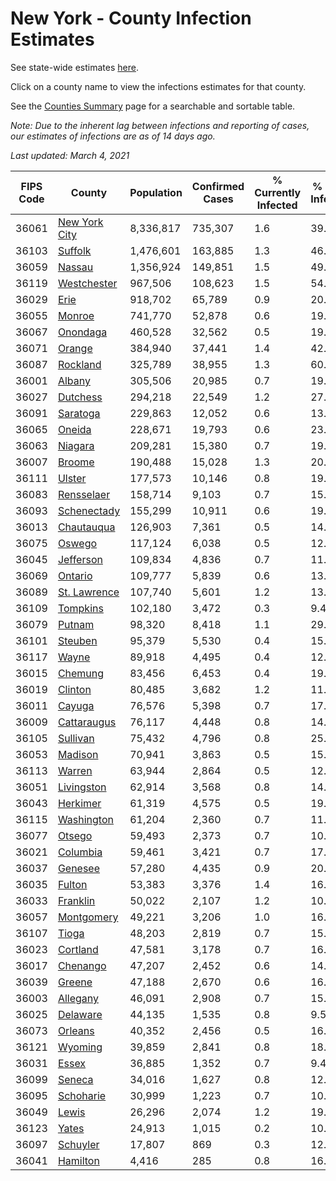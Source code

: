 # New York - County Infection Estimates

See state-wide estimates [here](/infections/us-ny).

Click on a county name to view the infections estimates for that county.

See the [Counties Summary](/infections/summary-counties) page for a searchable and sortable table.

*Note: Due to the inherent lag between infections and reporting of cases, our estimates of infections are as of 14 days ago.*

*Last updated: March 4, 2021*

|   FIPS Code |                         County |   Population |   Confirmed Cases |   % Currently Infected |   % Total Infected |
|-------------|--------------------------------|--------------|-------------------|------------------------|--------------------|
|       36061 | [New York City](new-york-city) |    8,336,817 |           735,307 |                    1.6 |               39.7 |
|       36103 |             [Suffolk](suffolk) |    1,476,601 |           163,885 |                    1.3 |               46.8 |
|       36059 |               [Nassau](nassau) |    1,356,924 |           149,851 |                    1.5 |               49.9 |
|       36119 |     [Westchester](westchester) |      967,506 |           108,623 |                    1.5 |               54.1 |
|       36029 |                   [Erie](erie) |      918,702 |            65,789 |                    0.9 |               20.5 |
|       36055 |               [Monroe](monroe) |      741,770 |            52,878 |                    0.6 |               19.2 |
|       36067 |           [Onondaga](onondaga) |      460,528 |            32,562 |                    0.5 |               19.2 |
|       36071 |               [Orange](orange) |      384,940 |            37,441 |                    1.4 |               42.7 |
|       36087 |           [Rockland](rockland) |      325,789 |            38,955 |                    1.3 |               60.6 |
|       36001 |               [Albany](albany) |      305,506 |            20,985 |                    0.7 |               19.8 |
|       36027 |           [Dutchess](dutchess) |      294,218 |            22,549 |                    1.2 |               27.3 |
|       36091 |           [Saratoga](saratoga) |      229,863 |            12,052 |                    0.6 |               13.9 |
|       36065 |               [Oneida](oneida) |      228,671 |            19,793 |                    0.6 |               23.0 |
|       36063 |             [Niagara](niagara) |      209,281 |            15,380 |                    0.7 |               19.8 |
|       36007 |               [Broome](broome) |      190,488 |            15,028 |                    1.3 |               20.1 |
|       36111 |               [Ulster](ulster) |      177,573 |            10,146 |                    0.8 |               19.8 |
|       36083 |       [Rensselaer](rensselaer) |      158,714 |             9,103 |                    0.7 |               15.4 |
|       36093 |     [Schenectady](schenectady) |      155,299 |            10,911 |                    0.6 |               19.5 |
|       36013 |       [Chautauqua](chautauqua) |      126,903 |             7,361 |                    0.5 |               14.2 |
|       36075 |               [Oswego](oswego) |      117,124 |             6,038 |                    0.5 |               12.9 |
|       36045 |         [Jefferson](jefferson) |      109,834 |             4,836 |                    0.7 |               11.0 |
|       36069 |             [Ontario](ontario) |      109,777 |             5,839 |                    0.6 |               13.7 |
|       36089 |   [St. Lawrence](st.-lawrence) |      107,740 |             5,601 |                    1.2 |               13.6 |
|       36109 |           [Tompkins](tompkins) |      102,180 |             3,472 |                    0.3 |                9.4 |
|       36079 |               [Putnam](putnam) |       98,320 |             8,418 |                    1.1 |               29.1 |
|       36101 |             [Steuben](steuben) |       95,379 |             5,530 |                    0.4 |               15.9 |
|       36117 |                 [Wayne](wayne) |       89,918 |             4,495 |                    0.4 |               12.8 |
|       36015 |             [Chemung](chemung) |       83,456 |             6,453 |                    0.4 |               19.7 |
|       36019 |             [Clinton](clinton) |       80,485 |             3,682 |                    1.2 |               11.4 |
|       36011 |               [Cayuga](cayuga) |       76,576 |             5,398 |                    0.7 |               17.6 |
|       36009 |     [Cattaraugus](cattaraugus) |       76,117 |             4,448 |                    0.8 |               14.5 |
|       36105 |           [Sullivan](sullivan) |       75,432 |             4,796 |                    0.8 |               25.2 |
|       36053 |             [Madison](madison) |       70,941 |             3,863 |                    0.5 |               15.5 |
|       36113 |               [Warren](warren) |       63,944 |             2,864 |                    0.5 |               12.9 |
|       36051 |       [Livingston](livingston) |       62,914 |             3,568 |                    0.8 |               14.6 |
|       36043 |           [Herkimer](herkimer) |       61,319 |             4,575 |                    0.5 |               19.1 |
|       36115 |       [Washington](washington) |       61,204 |             2,360 |                    0.7 |               11.1 |
|       36077 |               [Otsego](otsego) |       59,493 |             2,373 |                    0.7 |               10.4 |
|       36021 |           [Columbia](columbia) |       59,461 |             3,421 |                    0.7 |               17.0 |
|       36037 |             [Genesee](genesee) |       57,280 |             4,435 |                    0.9 |               20.8 |
|       36035 |               [Fulton](fulton) |       53,383 |             3,376 |                    1.4 |               16.3 |
|       36033 |           [Franklin](franklin) |       50,022 |             2,107 |                    1.2 |               10.1 |
|       36057 |       [Montgomery](montgomery) |       49,221 |             3,206 |                    1.0 |               16.5 |
|       36107 |                 [Tioga](tioga) |       48,203 |             2,819 |                    0.7 |               15.3 |
|       36023 |           [Cortland](cortland) |       47,581 |             3,178 |                    0.7 |               16.6 |
|       36017 |           [Chenango](chenango) |       47,207 |             2,452 |                    0.6 |               14.3 |
|       36039 |               [Greene](greene) |       47,188 |             2,670 |                    0.6 |               16.1 |
|       36003 |           [Allegany](allegany) |       46,091 |             2,908 |                    0.7 |               15.8 |
|       36025 |           [Delaware](delaware) |       44,135 |             1,535 |                    0.8 |                9.5 |
|       36073 |             [Orleans](orleans) |       40,352 |             2,456 |                    0.5 |               16.9 |
|       36121 |             [Wyoming](wyoming) |       39,859 |             2,841 |                    0.8 |               18.4 |
|       36031 |                 [Essex](essex) |       36,885 |             1,352 |                    0.7 |                9.4 |
|       36099 |               [Seneca](seneca) |       34,016 |             1,627 |                    0.8 |               12.4 |
|       36095 |         [Schoharie](schoharie) |       30,999 |             1,223 |                    0.7 |               10.4 |
|       36049 |                 [Lewis](lewis) |       26,296 |             2,074 |                    1.2 |               19.3 |
|       36123 |                 [Yates](yates) |       24,913 |             1,015 |                    0.2 |               10.5 |
|       36097 |           [Schuyler](schuyler) |       17,807 |               869 |                    0.3 |               12.2 |
|       36041 |           [Hamilton](hamilton) |        4,416 |               285 |                    0.8 |               16.1 |